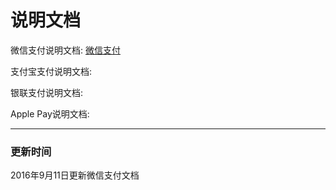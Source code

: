 # 说明文档


微信支付说明文档: [微信支付](https://cainrun.github.io/14735762460993.html)

支付宝支付说明文档:

银联支付说明文档: 

Apple Pay说明文档:

---
### 更新时间
2016年9月11日更新微信支付文档



